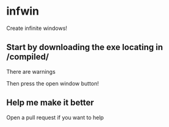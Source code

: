 # infwin
Create infinite windows!
## Start by downloading the exe locating in /compiled/
There are warnings

Then press the open window button!
## Help me make it better
Open a pull request if you want to help
